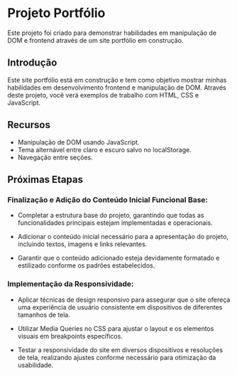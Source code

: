 # Projeto Portfólio

Este projeto foi criado para demonstrar habilidades em manipulação de DOM e frontend através de um site portfólio em construção.


## Introdução

Este site portfólio está em construção e tem como objetivo mostrar minhas habilidades em desenvolvimento frontend e manipulação de DOM. Através deste projeto, você verá exemplos de trabalho com HTML, CSS e JavaScript.

## Recursos

- Manipulação de DOM usando JavaScript.
- Tema alternável entre claro e escuro salvo no localStorage.
- Navegação entre seções.


## Próximas Etapas
### Finalização e Adição do Conteúdo Inicial Funcional Base:

- Completar a estrutura base do projeto, garantindo que todas as funcionalidades principais estejam implementadas e operacionais.

- Adicionar o conteúdo inicial necessário para a apresentação do projeto, incluindo textos, imagens e links relevantes.

- Garantir que o conteúdo adicionado esteja devidamente formatado e estilizado conforme os padrões estabelecidos.

### Implementação da Responsividade:

- Aplicar técnicas de design responsivo para assegurar que o site ofereça uma experiência de usuário consistente em dispositivos de diferentes tamanhos de tela.

- Utilizar Media Queries no CSS para ajustar o layout e os elementos visuais em breakpoints específicos.

- Testar a responsividade do site em diversos dispositivos e resoluções de tela, realizando ajustes conforme necessário para otimização da usabilidade.
